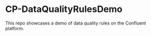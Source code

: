 # CP-DataQualityRulesDemo
This repo showcases a demo of data quality rules on the Confluent platform.
